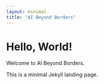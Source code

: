 ```yaml
---
layout: minimal
title: "AI Beyond Borders"
---
```


# Hello, World!

Welcome to AI Beyond Borders.

This is a minimal Jekyll landing page.
